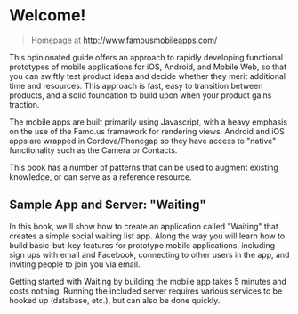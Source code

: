 # Welcome!

> Homepage at http://www.famousmobileapps.com/

This opinionated guide offers an approach to rapidly developing functional prototypes of mobile applications for iOS, Android, and Mobile Web, so that you can swiftly test product ideas and decide whether they merit additional time and resources. This approach is fast, easy to transition between products, and a solid foundation to build upon when your product gains traction. 

The mobile apps are built primarily using Javascript, with a heavy emphasis on the use of the Famo.us framework for rendering views. Android and iOS apps are wrapped in Cordova/Phonegap so they have access to "native" functionality such as the Camera or Contacts. 

This book has a number of patterns that can be used to augment existing knowledge, or can serve as a reference resource.


## Sample App and Server: "Waiting" 

In this book, we'll show how to create an application called "Waiting" that creates a simple social waiting list app.  Along the way you will learn how to build basic-but-key features for prototype mobile applications, including sign ups with email and Facebook, connecting to other users in the app, and inviting people to join you via email. 

Getting started with Waiting by building the mobile app takes 5 minutes and costs nothing. Running the included server requires various services to be hooked up (database, etc.), but can also be done quickly. 

